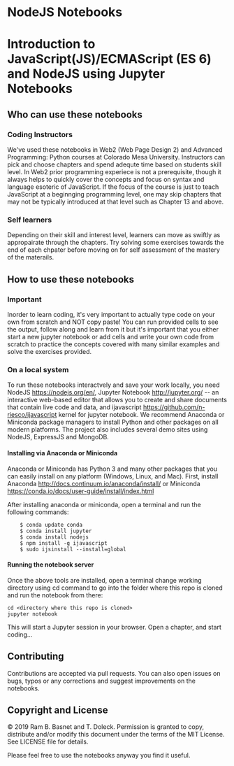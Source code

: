 # NodeJS Notebooks

# Introduction to JavaScript(JS)/ECMAScript (ES 6) and NodeJS using Jupyter Notebooks

## Who can use these notebooks

### Coding Instructors

We've used these notebooks in Web2 (Web Page Design 2) and Advanced Programming: Python courses at Colorado Mesa University. Instructors can pick and choose chapters and spend adequte time based on students skill level. In Web2 prior programming experiece is not a prerequisite, though it always helps to quickly cover the concepts and focus on syntax and language esoteric of JavaScript. If the focus of the course is just to teach JavaScript at a beginnging programming level, one may skip chapters that may not be typically introduced at that level such as Chapter 13 and above.

### Self learners

Depending on their skill and interest level, learners can move as swiftly as appropairate through the chapters. Try solving some exercises towards the end of each chpater before moving on for self assessment of the mastery of the materails.

## How to use these notebooks

### Important

Inorder to learn coding, it's very important to actually type code on your own from scratch and NOT copy paste! You can run provided cells to see the output, follow along and learn from it but it's important that you either start a new jupyter notebook or add cells and write your own code from scratch to practice the concepts covered with many similar examples and solve the exercises provided.


### On a local system

To run these notebooks interactvely and save your work locally, you need NodeJS https://nodejs.org/en/, Jupyter Notebook http://jupyter.org/ -- an interactive web-based editor that allows you to create and share documents that contain live code and data, and ijavascript https://github.com/n-riesco/ijavascript kernel for jupyter notebook. We recommend Anaconda or Miniconda package managers to install Python and other packages on all modern platforms. The project also includes several demo sites using NodeJS, ExpressJS and MongoDB.

#### Installing via Anaconda or Miniconda

Anaconda or Miniconda has Python 3 and many other packages that you can easily install on any platform (Windows, Linux, and Mac). First, install Anaconda http://docs.continuum.io/anaconda/install/ or Miniconda https://conda.io/docs/user-guide/install/index.html

After installing anaconda or miniconda, open a terminal and run the following commands:
```
    $ conda update conda
    $ conda install jupyter
    $ conda install nodejs
    $ npm install -g ijavascript
    $ sudo ijsinstall --install=global
```

#### Running the notebook server

Once the above tools are installed, open a terminal change working directory using cd command to go into the folder where this repo is cloned and run the notebook from there:

    cd <directory where this repo is cloned>
    jupyter notebook

This will start a Jupyter session in your browser. Open a chapter, and start coding...

## Contributing

Contributions are accepted via pull requests. You can also open issues on bugs, typos or any corrections and suggest improvements on the notebooks.

## Copyright and License

&copy; 2019 Ram B. Basnet and T. Doleck. Permission is granted to copy, distribute and/or modify this document
under the terms of the MIT License. See LICENSE file for details.

Please feel free to use the notebooks anyway you find it useful.

